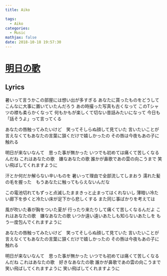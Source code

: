 ```yaml
---
title: Aiko

tags:
  - Aiko
categories:
  - Music
mathjax: false
date: 2018-10-18 19:57:30
---
```



<!--more-->

# [明日の歌](https://www.youtube.com/watch?v=10ULFMESG7k)
## Lyrics
暑いって言うかこの部屋には想い出が多すぎる
あなたに貰ったものをどうしてこんなに大事に置いていたんだろう
あの時撮った写真も古くなって
このTシャツの襟も柔らかくなって
何もかもが楽しくて切ない昔話みたいになって
今日も「話そうよ」って言ってくる

あなたの唇触ってみたいけど　笑ってそしらぬ顔して見ていた
言いたいことが言えなくてもあなたの言葉に頷くだけで嬉しかったの
その唇は今夜もあの子に触れる

明日が来ないなんて　思った事が無かった
いつでも初めては痛くて苦しくなるんだね
これはあなたの歌　嫌なあなたの歌
誰かが鼻歌であの雲の向こうまで
笑い飛ばしてくれますように

汗とか何だか解らない辛いものを
暑いって理由で全部流してしまおう
濡れた髪の毛を握った　もうあなたに触ってもらえないんだな
 

この電池切れてもずっと点滅したままきっと止まってはくれないし
薄暗い冷たい廊下を歩くと冷たい床が足下から悲しくする
また同じ事ばかりを考えては

風が吹いた春が胸をついた夏が
行ったり来たりして痛くて苦しくなるんだよ
これはあなたの歌　嫌なあなたの歌
いつか遠い遠いあたしも知らないあたしを
もう一度包んでくれますように

あなたの唇触ってみたいけど　笑ってそしらぬ顔して見ていた
言いたいことが言えなくてもあなたの言葉に頷くだけで嬉しかったの
その唇は今夜もあの子に触れる

明日が来ないなんて　思った事が無かった
いつでも初めては痛くて苦しくなるんだね
これはあなたの歌　好きなあなたの歌
誰かが鼻歌であの雲の向こうまで
笑い飛ばしてくれますように
笑い飛ばしてくれますように